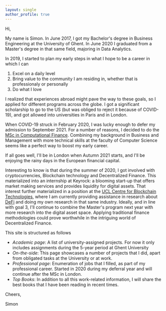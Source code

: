 ```yaml
---
layout: single
author_profile: true
---
```



Hi, 


My name is Simon. In June 2017, I got my Bachelor's degree in Business Engineering at the University of Ghent. 
In June 2020 I graduated from a Master's degree in that same field, majoring in Data Analytics.


In 2019, I started to plan my early steps in what I hope to be a career in which I can 
1. Excel on a daily level
2. Bring value to the community I am residing in, whether that is professionaly or personally
3. Do what I love


I realized that experiences abroad might pave the way to these goals, so I applied for different programs across the globe. 
I got a significant scholarship to go to the US (but was obliged to reject it because of COVID-19), and got allowed into universities in Paris and in London. 


When COVID-19 struck in February 2020, I was lucky enough to defer my admission to September 2021. For a number of reasons, I decided to do the 
[MSc in Computational Finance](https://www.ucl.ac.uk/prospective-students/graduate/taught-degrees/computational-finance-msc). Combining my background in 
Business and Management with more technical skills at the faculty of Computer Science seems like a perfect way to boost my early career. 


If all goes well, I'll be in London when Autumn 2021 starts, and I'll be enjoying the rainy days in the European financial capital. 


Interesting to know is that during the summer of 2020, I got involved with cryptocurrencies, Blockchain technology and Decentralized Finance. 
This materialized into an internship at Keyrock: a blooming start-up that offers market making services and provides liquidity for digital assets. That interest further materialized in a position at the [UCL Centre for Blockchain Technologies](http://blockchain.cs.ucl.ac.uk/), where I am currently providing assistance in research about [DeFi](https://www.coindesk.com/what-is-defi) and doing my own research in that same industry. 
Ideally, and in line with goal 3, I'll continue to combine the Master's program next year with more research into the digital asset space. 
Applying traditional finance methodologies could prove worthwhile in the intriguing world of Decentralized Finance.



This site is structured as follows
- *Academic page*: A list of university-assigned projects. For now it only includes assignments during the 5-year period at Ghent University
- *On-the-side*: This page showcases a number of projects that I did, apart from obligated tasks at the University or at work.
- *Professional page*: Enumeration of jobs that I filled, as part of my professional career. Started in 2020 during my deferral year and will continue after the MSc in London.
- *Top Books*: In addition to all this work-related information, I will share the best books that I have been reading in recent times. 


Cheers, 


Simon

